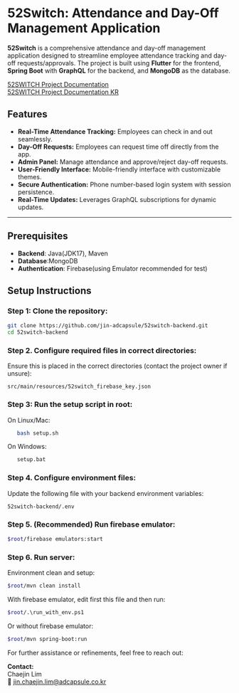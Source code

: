 # 52Switch: Attendance and Day-Off Management Application

**52Switch** is a comprehensive attendance and day-off management application designed to streamline employee attendance tracking and day-off requests/approvals. The project is built using **Flutter** for the frontend, **Spring Boot** with **GraphQL** for the backend, and **MongoDB** as the database.

[52SWITCH Project Documentation](https://gilded-brush-9bc.notion.site/Mid-Review-52SWITCH-App-Clone-151fbe5a819680a38f17c3785889ef3b?pvs=4)  
[52SWITCH Project Documentation KR](https://gilded-brush-9bc.notion.site/52SWITCH-151fbe5a819680628769e0db7e4aace6?pvs=4)

## Features
- **Real-Time Attendance Tracking:** Employees can check in and out seamlessly.
- **Day-Off Requests:** Employees can request time off directly from the app.
- **Admin Panel:** Manage attendance and approve/reject day-off requests.
- **User-Friendly Interface:** Mobile-friendly interface with customizable themes.
- **Secure Authentication:** Phone number-based login system with session persistence.
- **Real-Time Updates:** Leverages GraphQL subscriptions for dynamic updates.

---

## Prerequisites
- **Backend**: Java(JDK17), Maven
- **Database**:MongoDB
- **Authentication**: Firebase(using Emulator recommended for test)

## Setup Instructions
### Step 1: Clone the repository:
   ```bash
   git clone https://github.com/jin-adcapsule/52switch-backend.git
   cd 52switch-backend
   ```
### Step 2. Configure required files in correct directories:
   Ensure this is placed in the correct directories (contact the project owner if unsure):
   ```plaintext
   src/main/resources/52switch_firebase_key.json
   ``` 

### Step 3: Run the setup script in root:
   On Linux/Mac:
   ```bash
      bash setup.sh 
   ```
   On Windows:
   ```bash
      setup.bat
   ```
### Step 4. Configure environment files:
   Update the following file with your backend environment variables:
   ```plaintext
   52switch-backend/.env
   ```

### Step 5. (Recommended) Run firebase emulator:
   ```bash
   $root/firebase emulators:start
   ```
### Step 6. Run server:
   Environment clean and setup:
   ```bash
   $root/mvn clean install
   ```
   With firebase emulator, edit first this file and then run:
   ```bash
   $root/.\run_with_env.ps1
   ```
   Or without firebase emulator:
   ```bash
   $root/mvn spring-boot:run    
   ```
      
For further assistance or refinements, feel free to reach out:

**Contact:**  
Chaejin Lim  
📧 [jin.chaejin.lim@adcapsule.co.kr](mailto:jin.chaejin.lim@adcapsule.co.kr)